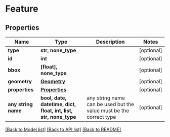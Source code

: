 # Feature


## Properties
Name | Type | Description | Notes
------------ | ------------- | ------------- | -------------
**type** | **str, none_type** |  | [optional] 
**id** | **int** |  | [optional] 
**bbox** | **[float], none_type** |  | [optional] 
**geometry** | [**Geometry**](Geometry.md) |  | [optional] 
**properties** | [**Properties**](Properties.md) |  | [optional] 
**any string name** | **bool, date, datetime, dict, float, int, list, str, none_type** | any string name can be used but the value must be the correct type | [optional]

[[Back to Model list]](../README.md#documentation-for-models) [[Back to API list]](../README.md#documentation-for-api-endpoints) [[Back to README]](../README.md)


